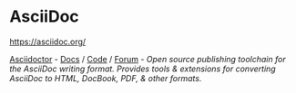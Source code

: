 # AsciiDoc

https://asciidoc.org/

[Asciidoctor] - [Docs](https://asciidoctor.org/docs/) / [Code](https://github.com/asciidoctor) / [Forum](https://discuss.asciidoctor.org/) - *Open source publishing toolchain for the AsciiDoc writing format. Provides tools & extensions for converting AsciiDoc to HTML, DocBook, PDF, & other formats.*

<!-- links -->

[Asciidoctor]:https://asciidoctor.org/
